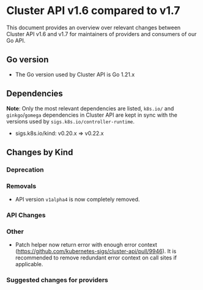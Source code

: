 # Cluster API v1.6 compared to v1.7

This document provides an overview over relevant changes between Cluster API v1.6 and v1.7 for
maintainers of providers and consumers of our Go API.

## Go version

- The Go version used by Cluster API is Go 1.21.x

## Dependencies

**Note**: Only the most relevant dependencies are listed, `k8s.io/` and `ginkgo`/`gomega` dependencies in Cluster API are kept in sync with the versions used by `sigs.k8s.io/controller-runtime`.
- sigs.k8s.io/kind: v0.20.x => v0.22.x


## Changes by Kind

### Deprecation

### Removals

- API version `v1alpha4` is now completely removed.

### API Changes

### Other

* Patch helper now return error with enough error context (https://github.com/kubernetes-sigs/cluster-api/pull/9946). It is recommended to remove redundant error context on call sites if applicable.

### Suggested changes for providers
